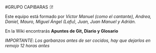 
#GRUPO CAPIBARAS :)!

Este equipo está formado por _Víctor Manuel (como el cantante), Andrea, Daniel, Mauro, Miguel Ángel (Lafu), Juan, Juan Manuel y Adrián._

En la Wiki encontrarás <b>Apuntes de Git, Diario y Glosario</b>

*IMPORTANTE*: _Los garbanzos antes de ser cocidos, hay que dejarlos en remojo 12 horas antes_
